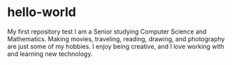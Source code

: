 # hello-world
My first repository test
I am a Senior studying Computer Science and Mathematics. Making movies, 
traveling, reading, drawing, and photography are just some of my hobbies. 
I enjoy being creative, and I love working with and learning new technology. 
